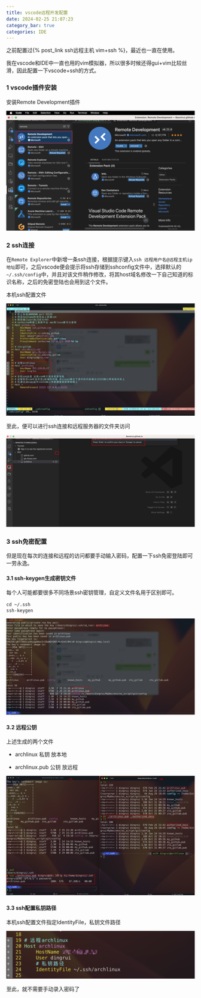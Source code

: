 ```yaml
---
title: vscode远程开发配置
date: 2024-02-25 21:07:23
category_bar: true
categories: IDE
---
```


之前配置过{% post_link ssh远程主机 vim+ssh %}，最近也一直在使用。

我在vscode和IDE中一直也用的vim模拟器，所以很多时候还得gui+vim比较丝滑，因此配置一下vscode+ssh的方式。

### 1 vscode插件安装

安装Remote Development插件

![](./vscode远程开发配置/1708866993.png)

### 2 ssh连接

在`Remote Explorer`中新增一条ssh连接，根据提示键入`ssh 远程用户名@远程主机ip地址`即可，之后vscode便会提示将ssh存储到sshconfig文件中，选择默认的`~/.ssh/config`中，并且对该文件稍作修改，将其host域名修改一下自己知道的标识名称，之后的免密登陆也会用到这个文件。

本机ssh配置文件

![](./vscode远程开发配置/1708867853.png)

至此，便可以进行ssh连接和远程服务器的文件夹访问

![](./vscode远程开发配置/1708867558.png)

### 3 ssh免密配置

但是现在每次的连接和远程的访问都要手动输入密码，配置一下ssh免密登陆即可一劳永逸。

#### 3.1 ssh-keygen生成密钥文件

每个人可能都要很多不同场景ssh密钥管理，自定义文件名用于区别即可。

```shell
cd ~/.ssh
ssh-keygen
```

![](./vscode远程开发配置/1708868291.png)

#### 3.2 远程公钥

上述生成的两个文件

- archlinux 私钥 放本地

- archlinux.pub 公钥 放远程

![](./vscode远程开发配置/1708868775.png)

#### 3.3 ssh配置私钥路径

本机ssh配置文件指定IdentityFile，私钥文件路径

![](./vscode远程开发配置/1708868893.png)

至此，就不需要手动录入密码了